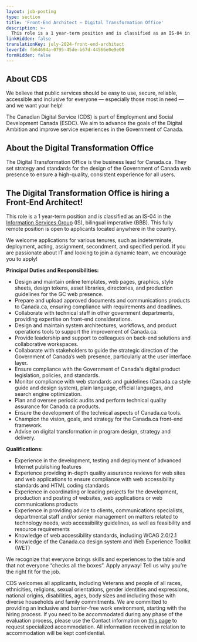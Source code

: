 ```yaml
---
layout: job-posting
type: section
title: 'Front-End Architect — Digital Transformation Office'
description: >-
  This role is a 1 year-term position and is classified as an IS-04 in the Information Services Group (IS), bilingual imperative (BBB). This fully remote position is open to applicants located anywhere in the country.
linkHidden: false
translationKey: july-2024-front-end-architect
leverId: fb64694a-0795-45de-b67d-44566e0e9e00
formHidden: false
---
```


## About CDS 
We believe that public services should be easy to use, secure, reliable, accessible and inclusive for everyone — especially those most in need — and we want your help!

The Canadian Digital Service (CDS) is part of Employment and Social Development Canada (ESDC). We aim to advance the goals of the Digital Ambition and improve service experiences in the Government of Canada.

## About the Digital Transformation Office

The Digital Transformation Office is the business lead for Canada.ca. They set strategy and standards for the design of the Government of Canada web presence to ensure a high-quality, consistent experience for all users. 

## **The Digital Transformation Office is hiring a Front-End Architect!**

This role is a 1 year-term position and is classified as an IS-04 in the [Information Services Group](https://www.canada.ca/en/revenue-agency/corporate/careers-cra/information-moved/pay-rates/information-services-group.html) (IS), bilingual imperative (BBB). This fully remote position is open to applicants located anywhere in the country.

We welcome applications for various tenures, such as indeterminate, deployment, acting, assignment, secondment, and specified period.  If you are passionate about IT and looking to join a dynamic team, we encourage you to apply!

**Principal Duties and Responsibilities:**

- Design and maintain online templates, web pages, graphics, style sheets, design tokens, asset libraries, directories, and production guidelines for the GC web presence.
- Prepare and upload approved documents and communications products to Canada.ca, ensuring compliance with requirements and deadlines.
- Collaborate with technical staff in other government departments, providing expertise on front-end considerations.
- Design and maintain system architectures, workflows, and product operations tools to support the improvement of Canada.ca.
- Provide leadership and support to colleagues on back-end solutions and collaborative workspaces.
- Collaborate with stakeholders to guide the strategic direction of the Government of Canada’s web presence, particularly at the user interface layer.
- Ensure compliance with the Government of Canada's digital product legislation, policies, and standards.
- Monitor compliance with web standards and guidelines (Canada.ca style guide and design system), plain language, official languages, and search engine optimization.
- Plan and oversee periodic audits and perform technical quality assurance for Canada.ca products.
- Ensure the development of the technical aspects of Canada.ca tools.
- Champion the vision, goals, and strategy for the Canada.ca front-end framework.
- Advise on digital transformation in program design, strategy and delivery.

**Qualifications:**

- Experience in the development, testing and deployment of advanced Internet publishing features
- Experience providing in-depth quality assurance reviews for web sites and web applications to ensure compliance with web accessibility standards and HTML coding standards
- Experience in coordinating or leading projects for the development, production and posting of websites, web applications or web communications products
- Experience in providing advice to clients, communications specialists, departmental staff and/or senior management on matters related to technology needs, web accessibility guidelines, as well as feasibility and resource requirements
- Knowledge of web accessibility standards, including WCAG 2.0/2.1
- Knowledge of the Canada.ca design system and Web Experience Toolkit (WET)

We recognize that everyone brings skills and experiences to the table and that not everyone “checks all the boxes”. Apply anyway! Tell us why you’re the right fit for the job.

CDS welcomes all applicants, including Veterans and people of all races, ethnicities, religions, sexual orientations, gender identities and expressions, national origins, disabilities, ages, body sizes and including those with diverse households and family commitments. We are committed to providing an inclusive and barrier-free work environment, starting with the hiring process. If you need to be accommodated during any phase of the evaluation process, please use the Contact information on [this page](https://www.canada.ca/en/public-service-commission/services/assessment-accommodation-page.html) to request specialized accommodation. All information received in relation to accommodation will be kept confidential.
